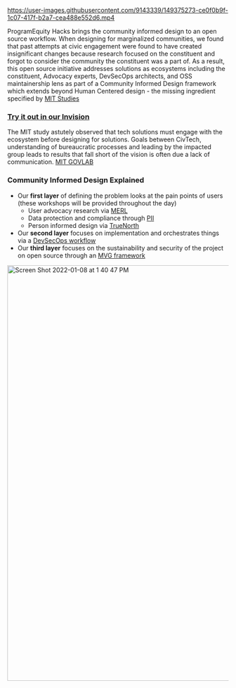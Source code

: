 https://user-images.githubusercontent.com/9143339/149375273-ce0f0b9f-1c07-417f-b2a7-cea488e552d6.mp4

ProgramEquity Hacks brings the community informed design to an open source workflow. When designing for marginalized communities, we found that past attempts at civic engagement were found to have created insignificant changes because research focused on the constituent and forgot to consider the community the constituent was a part of. As a result, this open source initiative addresses solutions as ecosystems including the constituent, Advocacy experts, DevSecOps architects, and OSS maintainership lens as part of a Community Informed Design framework which extends beyond Human Centered design - the missing ingredient specified by [MIT Studies](https://mitgovlab.org/news/is-civic-tech-fulfilling-its-promise/)  

### [Try it out in our Invision](https://manishapriyadarshini245795.invisionapp.com/console/Amplify-cknropnaf0s0901873w3z29g8/ckwvw736t00ll01996u9d2ih2/play)

The MIT study astutely observed that tech solutions must engage with the ecosystem before designing for solutions. Goals between CivTech, understanding of bureaucratic processes and leading by the impacted group leads to results that fall short of the vision is often due a lack of communication. [MIT GOVLAB]() 
   

### Community Informed Design Explained 
   - Our **first layer** of defining the problem looks at the pain points of users (these workshops will be provided throughout the day)
     - User advocacy research via [MERL ](https://merltech.org/)
     - Data protection and compliance through [PII](https://www.red-gate.com/simple-talk/devops/data-privacy-and-protection/introduction-to-devops-security-privacy-and-compliance/)
     - Person informed design via [TrueNorth](https://www.truenorthedi.com/how-we-work.html)
   - Our **second layer** focuses on implementation and orchestrates things via a [DevSecOps workflow](https://github.com/learn/devops)
   - Our **third layer** focuses on the sustainability and security of the project on open source through an [MVG framework ](https://github.blog/2021-07-22-minimum-viable-governance-lightweight-community-structure-foss-projects/)
<img width="945" alt="Screen Shot 2022-01-08 at 1 40 47 PM" src="https://user-images.githubusercontent.com/9143339/149013653-1b6a6e8d-3935-4871-8007-2621ee43650c.png">

